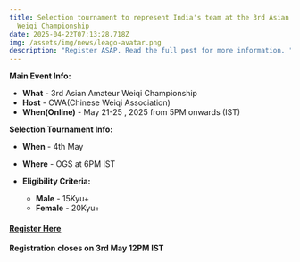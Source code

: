 ```yaml
---
title: Selection tournament to represent India's team at the 3rd Asian Amateur
  Weiqi Championship
date: 2025-04-22T07:13:28.718Z
img: /assets/img/news/leago-avatar.png
description: "Register ASAP. Read the full post for more information. "
---
```

**Main Event Info:**

* **What** - 3rd Asian Amateur Weiqi Championship
* **Host** - CWA(Chinese Weiqi Association)
* **When(Online)** - May 21-25 , 2025 from 5PM onwards (IST)

**Selection Tournament Info:**

* **When** - 4th May
* **Where** - OGS at 6PM IST
* **Eligibility Criteria:**

  * **Male** - 15Kyu+
  * **Female** - 20Kyu+

#### [Register Here](https://forms.gle/Kpk8ByKeq5f5S2dS9)

**Registration closes on 3rd May 12PM IST**